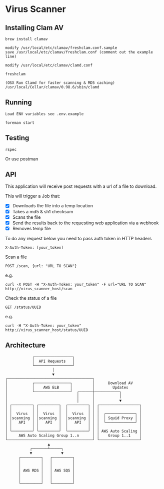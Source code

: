 # Virus Scanner

## Installing Clam AV

    brew install clamav

    modify /usr/local/etc/clamav/freshclam.conf.sample
    save /usr/local/etc/clamav/freshclam.conf (comment out the example line)

    modify /usr/local/etc/clamav/clamd.conf

    freshclam

    (OSX Run Clamd for faster scanning & MD5 caching)
    /usr/local/Cellar/clamav/0.98.6/sbin/clamd

## Running

    Load ENV variables see .env.example

    foreman start

## Testing

`rspec`

Or use postman


## API

This application will receive post requests with a url of a file to download.

This will trigger a Job that:

- [x] Downloads the file into a temp location
- [x] Takes a md5 & sh1 checksum
- [x] Scans the file
- [x] Send the results back to the requesting web application via a webhook
- [x] Removes temp file

To do any request below you need to pass auth token in HTTP headers

    X-Auth-Token: [your_token]

Scan a file

    POST /scan, {url: "URL TO SCAN"}

  e.g.

    curl -X POST -H "X-Auth-Token: your_token" -F url="URL TO SCAN" http://virus_scanner_host/scan

Check the status of a file

    GET /status/UUID

  e.g.

    curl -H "X-Auth-Token: your_token" http://virus_scanner_host/status/UUID

## Architecture

                ┌─────────────────┐
                │  API Requests   │
                └─────────────────┘
                         │
                         ▼
    ┌──────────────────────────────────────┐
    │           ┌────────────────┐         │      Download AV
    │           │    AWS ELB     │         │        Updates
    │           └────────────────┘  ┌──────┼───────────┐
    │                               │      │           │
    │                               │      │           ▼
    │ ┌─────────┐ ┌─────────┐  ┌─────────┐ │ ┌──────────────────┐
    │ │         │ │         │  │         │ │ │                  │
    │ │  Virus  │ │  Virus  │  │  Virus  │ │ │  ┌─────────────┐ │
    │ │scanning │ │scanning │  │scanning │ │ │  │ Squid Proxy │ │
    │ │   API   │ │   API   │  │   API   │ │ │  └─────────────┘ │
    │ │         │ │         │  │         │ │ │                  │
    │ └─────────┘ └─────────┘  └─────────┘ │ │ AWS Auto Scaling │
    │     AWS Auto Scaling Group 1..n      │ │    Group 1..1    │
    └──────────────────────────────────────┘ └──────────────────┘
                       ▲
               ┌───────┴─────┐
               ▼             ▼
          ┌─────────┐   ┌─────────┐
          │         │   │         │
          │         │   │         │
          │ AWS RDS │   │ AWS SQS │
          │         │   │         │
          │         │   │         │
          └─────────┘   └─────────┘
